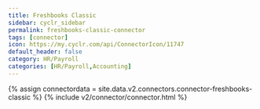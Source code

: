 ```yaml
---
title: Freshbooks Classic
sidebar: cyclr_sidebar
permalink: freshbooks-classic-connector
tags: [connector]
icon: https://my.cyclr.com/api/ConnectorIcon/11747
default_header: false
category: HR/Payroll
categories: [HR/Payroll,Accounting]
---
```

{% assign connectordata = site.data.v2.connectors.connector-freshbooks-classic %}
{% include v2/connector/connector.html %}	